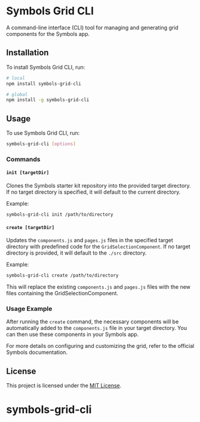 # Symbols Grid CLI

A command-line interface (CLI) tool for managing and generating grid components for the Symbols app.

## Installation

To install Symbols Grid CLI, run:

```bash
# local
npm install symbols-grid-cli

# global
npm install -g symbols-grid-cli
```

## Usage

To use Symbols Grid CLI, run:

```bash
symbols-grid-cli [options]
```

### Commands

#### `init [targetDir]`

Clones the Symbols starter kit repository into the provided target directory. If no target directory is specified, it will default to the current directory.

Example:

```bash
symbols-grid-cli init /path/to/directory
```

#### `create [targetDir]`

Updates the `components.js` and `pages.js` files in the specified target directory with predefined code for the `GridSelectionComponent`. If no target directory is provided, it will default to the `./src` directory.

Example:

```bash
symbols-grid-cli create /path/to/directory
```

This will replace the existing `components.js` and `pages.js` files with the new files containing the GridSelectionComponent.

### Usage Example

After running the `create` command, the necessary components will be automatically added to the `components.js` file in your target directory. You can then use these components in your Symbols app.

For more details on configuring and customizing the grid, refer to the official Symbols documentation.

## License

This project is licensed under the [MIT License](LICENSE).
# symbols-grid-cli
